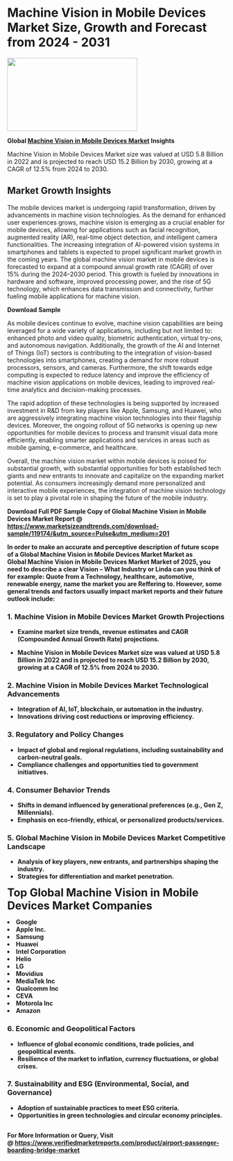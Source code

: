 <H1>Machine Vision in Mobile Devices Market Size, Growth and Forecast from 2024 - 2031</H1><img class="aligncenter size-medium wp-image-584254" src="https://thirdeyenews.in/wp-content/uploads/2024/09/Global-Market-Research-300x168.jpeg" alt="" width="300" height="168" /><p><strong>Global&nbsp;<a href="https://www.marketsizeandtrends.com/download-sample/119174/&amp;utm_source=Pulse&amp;utm_medium=201">Machine Vision in Mobile Devices Market</a> Insights</strong></p><p>Machine Vision in Mobile Devices Market size was valued at USD 5.8 Billion in 2022 and is projected to reach USD 15.2 Billion by 2030, growing at a CAGR of 12.5% from 2024 to 2030.</p><p><h2>Market Growth Insights</h2> <p>The mobile devices market is undergoing rapid transformation, driven by advancements in machine vision technologies. As the demand for enhanced user experiences grows, machine vision is emerging as a crucial enabler for mobile devices, allowing for applications such as facial recognition, augmented reality (AR), real-time object detection, and intelligent camera functionalities. The increasing integration of AI-powered vision systems in smartphones and tablets is expected to propel significant market growth in the coming years. The global machine vision market in mobile devices is forecasted to expand at a compound annual growth rate (CAGR) of over 15% during the 2024–2030 period. This growth is fueled by innovations in hardware and software, improved processing power, and the rise of 5G technology, which enhances data transmission and connectivity, further fueling mobile applications for machine vision.</p> <p><strong>Download Sample</strong></p> <p>As mobile devices continue to evolve, machine vision capabilities are being leveraged for a wide variety of applications, including but not limited to: enhanced photo and video quality, biometric authentication, virtual try-ons, and autonomous navigation. Additionally, the growth of the AI and Internet of Things (IoT) sectors is contributing to the integration of vision-based technologies into smartphones, creating a demand for more robust processors, sensors, and cameras. Furthermore, the shift towards edge computing is expected to reduce latency and improve the efficiency of machine vision applications on mobile devices, leading to improved real-time analytics and decision-making processes.</p> <p>The rapid adoption of these technologies is being supported by increased investment in R&D from key players like Apple, Samsung, and Huawei, who are aggressively integrating machine vision technologies into their flagship devices. Moreover, the ongoing rollout of 5G networks is opening up new opportunities for mobile devices to process and transmit visual data more efficiently, enabling smarter applications and services in areas such as mobile gaming, e-commerce, and healthcare.</p> <p>Overall, the machine vision market within mobile devices is poised for substantial growth, with substantial opportunities for both established tech giants and new entrants to innovate and capitalize on the expanding market potential. As consumers increasingly demand more personalized and interactive mobile experiences, the integration of machine vision technology is set to play a pivotal role in shaping the future of the mobile industry.</p> <p><strong></p><p><span class=""><strong>Download Full PDF Sample Copy of Global Machine Vision in Mobile Devices Market Report</strong> @ <a href="https://www.marketsizeandtrends.com/download-sample/119174/&amp;utm_source=Pulse&amp;utm_medium=201" target="_blank">https://www.marketsizeandtrends.com/download-sample/119174/&amp;utm_source=Pulse&amp;utm_medium=201</a></span></p><p>In order to make an accurate and perceptive description of future scope of a Global&nbsp;Machine Vision in Mobile Devices Market Market as Global&nbsp;Machine Vision in Mobile Devices Market Market of 2025, you need to describe a clear Vision &ndash; What Industry or Linda can you think of for example: Quote from a Technology, healthcare, automotive, renewable energy, name the market you are Reffering to. However, some general trends and factors usually impact market reports and their future outlook include:</p><h3>1.&nbsp;<strong>Machine Vision in Mobile Devices Market Growth Projections</strong></h3><ul><li>Examine market size trends, revenue estimates and CAGR (Compounded Annual Growth Rate) projections.</li><li><p>Machine Vision in Mobile Devices Market size was valued at USD 5.8 Billion in 2022 and is projected to reach USD 15.2 Billion by 2030, growing at a CAGR of 12.5% from 2024 to 2030.</p></li></ul><h3>2.&nbsp;<strong>Machine Vision in Mobile Devices Market Technological Advancements</strong></h3><ul><li>Integration of AI, IoT, blockchain, or automation in the industry.</li><li>Innovations driving cost reductions or improving efficiency.</li></ul><h3>3.&nbsp;<strong>Regulatory and Policy Changes</strong></h3><ul><li>Impact of global and regional regulations, including sustainability and carbon-neutral goals.</li><li>Compliance challenges and opportunities tied to government initiatives.</li></ul><h3>4.&nbsp;<strong>Consumer Behavior Trends</strong></h3><ul><li>Shifts in demand influenced by generational preferences (e.g., Gen Z, Millennials).</li><li>Emphasis on eco-friendly, ethical, or personalized products/services.</li></ul><h3>5.&nbsp;<strong>Global Machine Vision in Mobile Devices Market Competitive Landscape</strong></h3><ul><li>Analysis of key players, new entrants, and partnerships shaping the industry.</li><li>Strategies for differentiation and market penetration.</li></ul><p data-pm-slice="1 1 []"><span style="color: inherit; font-family: inherit; font-size: 25px;">Top Global Machine Vision in Mobile Devices Market Companies</span></p><div class="" data-test-id=""><p><li>Google</li><li> Apple Inc.</li><li> Samsung</li><li> Huawei</li><li> Intel Corporation</li><li> Helio</li><li> LG</li><li> Movidius</li><li> MediaTek Inc</li><li> Qualcomm Inc</li><li> CEVA</li><li> Motorola Inc</li><li> Amazon</li></p></div><h3>6.&nbsp;<strong>Economic and Geopolitical Factors</strong></h3><ul><li>Influence of global economic conditions, trade policies, and geopolitical events.</li><li>Resilience of the market to inflation, currency fluctuations, or global crises.</li></ul><h3>7.&nbsp;<strong>Sustainability and ESG (Environmental, Social, and Governance)</strong></h3><ul><li>Adoption of sustainable practices to meet ESG criteria.</li><li>Opportunities in green technologies and circular economy principles.</li></ul><h2><strong style="font-size: 14px;">For More Information or Query, Visit @&nbsp;</strong><a style="background-color: #ffffff; font-size: 14px;" href="https://www.marketsizeandtrends.com/report/machine-vision-in-mobile-devices-market/" target="_blank">https://www.verifiedmarketreports.com/product/airport-passenger-boarding-bridge-market</a></h2>
